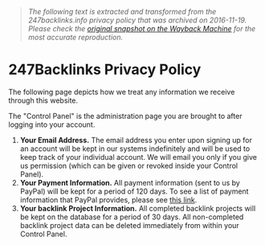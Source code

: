 > *The following text is extracted and transformed from the 247backlinks.info privacy policy that was archived on 2016-11-19. Please check the [original snapshot on the Wayback Machine](https://web.archive.org/web/20161119033957id_/http%3A//247backlinks.info/privacyPolicy.php) for the most accurate reproduction.*

# 247Backlinks Privacy Policy

The following page depicts how we treat any information we receive through this website.

The "Control Panel" is the administration page you are brought to after logging into your account.

  1. **Your Email Address.** The email address you enter upon signing up for an account will be kept in our systems indefinitely and will be used to keep track of your individual account. We will email you only if you give us permission (which can be given or revoked inside your Control Panel).
  2. **Your Payment Information.** All payment information (sent to us by PayPal) will be kept for a period of 120 days. To see a list of payment information that PayPal provides, please see [this link](http://www.paypalobjects.com/en_US/ebook/PP_OrderManagement_IntegrationGuide/Appx_ipn_and_pdt_variables.html).
  3. **Your backlink Project Information.** All completed backlink projects will be kept on the database for a period of 30 days. All non-completed backlink project data can be deleted immediately from within your Control Panel.


